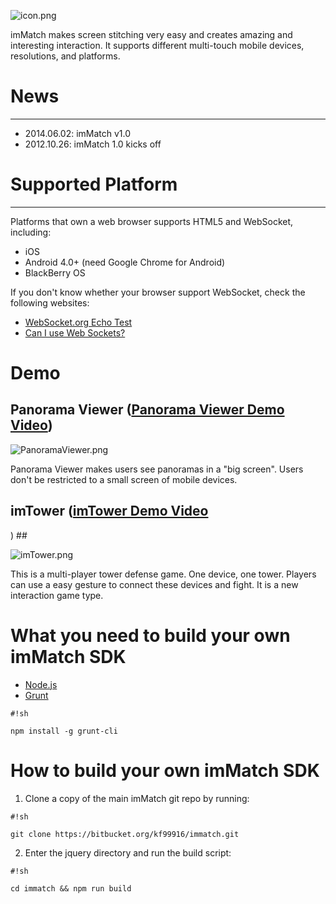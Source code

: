 ![icon.png](https://bitbucket.org/repo/oRzpRo/images/2891484701-icon.png)

imMatch makes screen stitching very easy and creates amazing and interesting interaction. It supports different multi-touch mobile devices, resolutions, and platforms.

# News #
---
* 2014.06.02: imMatch v1.0
* 2012.10.26: imMatch 1.0 kicks off

# Supported Platform #
---
Platforms that own a web browser supports HTML5 and WebSocket, including:
* iOS
* Android 4.0+ (need Google Chrome for Android)
* BlackBerry OS

If you don't know whether your browser support WebSocket, check the following websites:
* [WebSocket.org Echo Test](http://www.websocket.org/echo.html)
* [Can I use Web Sockets?](http://caniuse.com/websockets)

# Demo #
## Panorama Viewer ([Panorama Viewer Demo Video](http://www.youtube.com/watch?v=jUuohp6DaUU)) ##

![PanoramaViewer.png](https://bitbucket.org/repo/oRzpRo/images/4229571547-PanoramaViewer.png)

Panorama Viewer makes users see panoramas in a "big screen". Users don't be restricted to a small screen of mobile devices.

## imTower ([imTower Demo Video](http://www.youtube.com/watch?v=GNyVlVAThuE)
) ##

![imTower.png](https://bitbucket.org/repo/oRzpRo/images/2595730950-imTower.png)

This is a multi-player tower defense game. One device, one tower. Players can use a easy gesture to connect these devices and fight. It is a new interaction game type.

# What you need to build your own imMatch SDK #
* [Node.js](http://nodejs.org/)
* [Grunt](http://gruntjs.com/)
```
#!sh

npm install -g grunt-cli
```


# How to build your own imMatch SDK #
1. Clone a copy of the main imMatch git repo by running:
```
#!sh

git clone https://bitbucket.org/kf99916/immatch.git
```

2. Enter the jquery directory and run the build script:

```
#!sh

cd immatch && npm run build
```
 